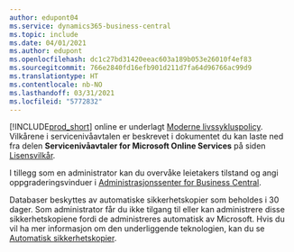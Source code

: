 ```yaml
---
author: edupont04
ms.service: dynamics365-business-central
ms.topic: include
ms.date: 04/01/2021
ms.author: edupont
ms.openlocfilehash: dc1c27bd31420eeac603a189b053e26010f4ef83
ms.sourcegitcommit: 766e2840fd16efb901d211d7fa64d96766ac99d9
ms.translationtype: HT
ms.contentlocale: nb-NO
ms.lasthandoff: 03/31/2021
ms.locfileid: "5772832"
---
```

[!INCLUDE[prod_short](prod_short.md)] online er underlagt [Moderne livssykluspolicy](https://support.microsoft.com/help/30881/modern-lifecycle-policy). Vilkårene i servicenivåavtalen er beskrevet i dokumentet du kan laste ned fra delen **Servicenivåavtaler for Microsoft Online Services** på siden [Lisensvilkår](https://www.microsoft.com/licensing/product-licensing/products).  

I tillegg som en administrator kan du overvåke leietakers tilstand og angi oppgraderingsvinduer i [Administrasjonssenter for Business Central](/dynamics365/business-central/dev-itpro/administration/tenant-admin-center).  

Databaser beskyttes av automatiske sikkerhetskopier som beholdes i 30 dager. Som administrator får du ikke tilgang til eller kan administrere disse sikkerhetskopiene fordi de administreres automatisk av Microsoft. Hvis du vil ha mer informasjon om den underliggende teknologien, kan du se [Automatisk sikkerhetskopier](/azure/sql-database/sql-database-automated-backups).  
